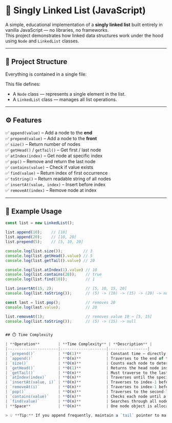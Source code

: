 # 🧱 Singly Linked List (JavaScript)

A simple, educational implementation of a **singly linked list** built entirely in vanilla JavaScript — no libraries, no frameworks.  
This project demonstrates how linked data structures work under the hood using `Node` and `LinkedList` classes.

---

## 📂 Project Structure

Everything is contained in a single file:


This file defines:
- A `Node` class — represents a single element in the list.
- A `LinkedList` class — manages all list operations.

---

## ⚙️ Features

✅ `append(value)` – Add a node to the **end**  
✅ `prepend(value)` – Add a node to the **front**  
✅ `size()` – Return number of nodes  
✅ `getHead()` / `getTail()` – Get first / last node  
✅ `atIndex(index)` – Get node at specific index  
✅ `pop()` – Remove and return the last node  
✅ `contains(value)` – Check if value exists  
✅ `find(value)` – Return index of first occurrence  
✅ `toString()` – Return readable string of all nodes  
✅ `insertAt(value, index)` – Insert before index  
✅ `removeAt(index)` – Remove node at index  

---

## 🧩 Example Usage

```js
const list = new LinkedList();

list.append(10);    // [10]
list.append(20);    // [10, 20]
list.prepend(5);    // [5, 10, 20]

console.log(list.size());         // 3
console.log(list.getHead().value) // 5
console.log(list.getTail().value) // 20

console.log(list.atIndex(1).value) // 10
console.log(list.contains(20));    // true
console.log(list.find(10));        // 1

list.insertAt(15, 2);              // [5, 10, 15, 20]
console.log(list.toString());      // (5) -> (10) -> (15) -> (20) -> null

const last = list.pop();           // removes 20
console.log(last.value);           // 20

list.removeAt(1);                  // removes value 10 → [5, 15]
console.log(list.toString());      // (5) -> (15) -> null


## ⏱️ Time Complexity

| **Operation**        | **Time Complexity** | **Description** |
|----------------------|--------------------|-----------------|
| `prepend()`          | **O(1)**           | Constant time — directly updates the head pointer. |
| `append()`           | **O(n)**           | Traverses to the end of the list to attach the new node. |
| `size()`             | **O(n)**           | Counts each node to determine list length. |
| `getHead()`          | **O(1)**           | Returns the head node instantly. |
| `getTail()`          | **O(n)**           | Must traverse to the last node. |
| `atIndex(index)`     | **O(n)**           | Traverses until the specified index is reached. |
| `insertAt(value, i)` | **O(n)**           | Traverses to index-1 before inserting. |
| `removeAt(i)`        | **O(n)**           | Traverses to index-1 before removing. |
| `pop()`              | **O(n)**           | Traverses to the second-last node to remove the tail. |
| `contains(value)`    | **O(n)**           | Checks each node until a match is found or list ends. |
| `find(value)`        | **O(n)**           | Searches through all nodes for the value. |
| **Space**            | **O(n)**           | One node object is allocated per list element. |

> 💡 **Tip:** If you append frequently, maintain a `tail` pointer to make appends run in **O(1)** time instead of **O(n)**.
